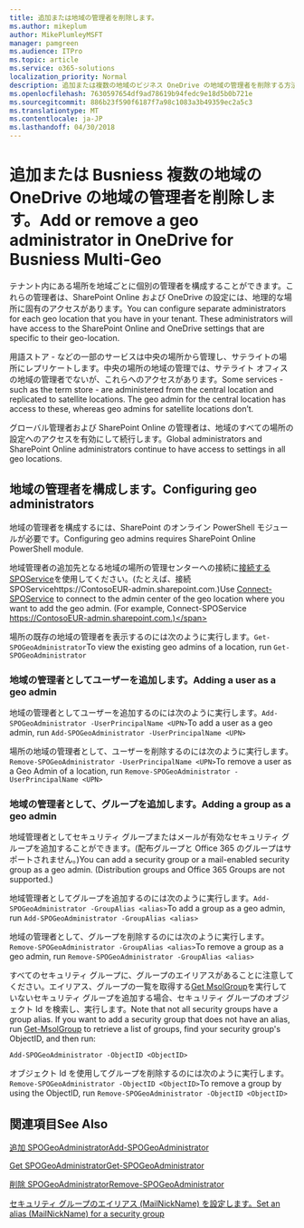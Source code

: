 ```yaml
---
title: 追加または地域の管理者を削除します。
ms.author: mikeplum
author: MikePlumleyMSFT
manager: pamgreen
ms.audience: ITPro
ms.topic: article
ms.service: o365-solutions
localization_priority: Normal
description: 追加または複数の地域のビジネス OneDrive の地域の管理者を削除する方法について説明します。
ms.openlocfilehash: 7630597654df9ad78619b94fedc9e18d5b0b721e
ms.sourcegitcommit: 886b23f590f6187f7a98c1083a3b49359ec2a5c3
ms.translationtype: MT
ms.contentlocale: ja-JP
ms.lasthandoff: 04/30/2018
---
```

# <a name="add-or-remove-a-geo-administrator-in-onedrive-for-busniess-multi-geo"></a><span data-ttu-id="39d8e-103">追加または Busniess 複数の地域の OneDrive の地域の管理者を削除します。</span><span class="sxs-lookup"><span data-stu-id="39d8e-103">Add or remove a geo administrator in OneDrive for Busniess Multi-Geo</span></span>

<span data-ttu-id="39d8e-p101">テナント内にある場所を地域ごとに個別の管理者を構成することができます。これらの管理者は、SharePoint Online および OneDrive の設定には、地理的な場所に固有のアクセスがあります。</span><span class="sxs-lookup"><span data-stu-id="39d8e-p101">You can configure separate administrators for each geo location that you have in your tenant. These administrators will have access to the SharePoint Online and OneDrive settings that are specific to their geo-location.</span></span>

<span data-ttu-id="39d8e-p102">用語ストア - などの一部のサービスは中央の場所から管理し、サテライトの場所にレプリケートします。中央の場所の地域の管理では、サテライト オフィスの地域の管理者でないが、これらへのアクセスがあります。</span><span class="sxs-lookup"><span data-stu-id="39d8e-p102">Some services - such as the term store - are administered from the central location and replicated to satellite locations. The geo admin for the central location has access to these, whereas geo admins for satellite locations don’t.</span></span>

<span data-ttu-id="39d8e-108">グローバル管理者および SharePoint Online の管理者は、地域のすべての場所の設定へのアクセスを有効にして続行します。</span><span class="sxs-lookup"><span data-stu-id="39d8e-108">Global administrators and SharePoint Online administrators continue to have access to settings in all geo locations.</span></span>

## <a name="configuring-geo-administrators"></a><span data-ttu-id="39d8e-109">地域の管理者を構成します。</span><span class="sxs-lookup"><span data-stu-id="39d8e-109">Configuring geo administrators</span></span>

<span data-ttu-id="39d8e-110">地域の管理者を構成するには、SharePoint のオンライン PowerShell モジュールが必要です。</span><span class="sxs-lookup"><span data-stu-id="39d8e-110">Configuring geo admins requires SharePoint Online PowerShell module.</span></span>

<span data-ttu-id="39d8e-111">地域管理者の追加先となる地域の場所の管理センターへの接続に[接続する SPOService](https://docs.microsoft.com/powershell/module/sharepoint-online/Connect-SPOService)を使用してください。(たとえば、接続 SPOServicehttps://ContosoEUR-admin.sharepoint.com.)</span><span class="sxs-lookup"><span data-stu-id="39d8e-111">Use [Connect-SPOService](https://docs.microsoft.com/powershell/module/sharepoint-online/Connect-SPOService) to connect to the admin center of the geo location where you want to add the geo admin. (For example, Connect-SPOService  https://ContosoEUR-admin.sharepoint.com.)</span></span>

<span data-ttu-id="39d8e-112">場所の既存の地域の管理者を表示するのには次のように実行します。`Get-SPOGeoAdministrator`</span><span class="sxs-lookup"><span data-stu-id="39d8e-112">To view the existing geo admins of a location, run `Get-SPOGeoAdministrator`</span></span>

### <a name="adding-a-user-as-a-geo-admin"></a><span data-ttu-id="39d8e-113">地域の管理者としてユーザーを追加します。</span><span class="sxs-lookup"><span data-stu-id="39d8e-113">Adding a user as a geo admin</span></span>

<span data-ttu-id="39d8e-114">地域の管理者としてユーザーを追加するのには次のように実行します。`Add-SPOGeoAdministrator -UserPrincipalName <UPN>`</span><span class="sxs-lookup"><span data-stu-id="39d8e-114">To add a user as a geo admin, run `Add-SPOGeoAdministrator -UserPrincipalName <UPN>`</span></span>

<span data-ttu-id="39d8e-115">場所の地域の管理者として、ユーザーを削除するのには次のように実行します。`Remove-SPOGeoAdministrator -UserPrincipalName <UPN>`</span><span class="sxs-lookup"><span data-stu-id="39d8e-115">To remove a user as a Geo Admin of a location, run  `Remove-SPOGeoAdministrator -UserPrincipalName <UPN>`</span></span>

### <a name="adding-a-group-as-a-geo-admin"></a><span data-ttu-id="39d8e-116">地域の管理者として、グループを追加します。</span><span class="sxs-lookup"><span data-stu-id="39d8e-116">Adding a group as a geo admin</span></span>

<span data-ttu-id="39d8e-117">地域管理者としてセキュリティ グループまたはメールが有効なセキュリティ グループを追加することができます。(配布グループと Office 365 のグループはサポートされません。)</span><span class="sxs-lookup"><span data-stu-id="39d8e-117">You can add a security group or a mail-enabled security group as a geo admin. (Distribution groups and Office 365 Groups are not supported.)</span></span>

<span data-ttu-id="39d8e-118">地域管理者としてグループを追加するのには次のように実行します。`Add-SPOGeoAdministrator -GroupAlias <alias>`</span><span class="sxs-lookup"><span data-stu-id="39d8e-118">To add a group as a geo admin, run `Add-SPOGeoAdministrator -GroupAlias <alias>`</span></span>

<span data-ttu-id="39d8e-119">地域の管理者として、グループを削除するのには次のように実行します。`Remove-SPOGeoAdministrator -GroupAlias <alias>`</span><span class="sxs-lookup"><span data-stu-id="39d8e-119">To remove a group as a geo admin, run `Remove-SPOGeoAdministrator -GroupAlias <alias>`</span></span>

<span data-ttu-id="39d8e-p103">すべてのセキュリティ グループに、グループのエイリアスがあることに注意してください。エイリアス、グループの一覧を取得する[Get MsolGroup](https://docs.microsoft.com/en-us/powershell/module/msonline/get-msolgroup)を実行していないセキュリティ グループを追加する場合、セキュリティ グループのオブジェクト Id を検索し、実行します。</span><span class="sxs-lookup"><span data-stu-id="39d8e-p103">Note that not all security groups have a group alias. If you want to add a security group that does not have an alias, run [Get-MsolGroup](https://docs.microsoft.com/en-us/powershell/module/msonline/get-msolgroup) to retrieve a list of groups, find your security group's ObjectID, and then run:</span></span>

`Add-SPOGeoAdministrator -ObjectID <ObjectID>`

<span data-ttu-id="39d8e-122">オブジェクト Id を使用してグループを削除するのには次のように実行します。`Remove-SPOGeoAdministrator -ObjectID <ObjectID>`</span><span class="sxs-lookup"><span data-stu-id="39d8e-122">To remove a group by using the ObjectID, run `Remove-SPOGeoAdministrator -ObjectID <ObjectID>`</span></span>

## <a name="see-also"></a><span data-ttu-id="39d8e-123">関連項目</span><span class="sxs-lookup"><span data-stu-id="39d8e-123">See Also</span></span>

[<span data-ttu-id="39d8e-124">追加 SPOGeoAdministrator</span><span class="sxs-lookup"><span data-stu-id="39d8e-124">Add-SPOGeoAdministrator</span></span>](https://docs.microsoft.com/powershell/module/sharepoint-online/add-spogeoadministrator)

[<span data-ttu-id="39d8e-125">Get SPOGeoAdministrator</span><span class="sxs-lookup"><span data-stu-id="39d8e-125">Get-SPOGeoAdministrator</span></span>](https://docs.microsoft.com/powershell/module/sharepoint-online/get-spogeoadministrator)

[<span data-ttu-id="39d8e-126">削除 SPOGeoAdministrator</span><span class="sxs-lookup"><span data-stu-id="39d8e-126">Remove-SPOGeoAdministrator</span></span>](https://docs.microsoft.com/powershell/module/sharepoint-online/remove-spogeoadministrator)

[<span data-ttu-id="39d8e-127">セキュリティ グループのエイリアス (MailNickName) を設定します。</span><span class="sxs-lookup"><span data-stu-id="39d8e-127">Set an alias (MailNickName) for a security group</span></span>](https://docs.microsoft.com/en-us/powershell/module/azuread/set-azureadgroup)